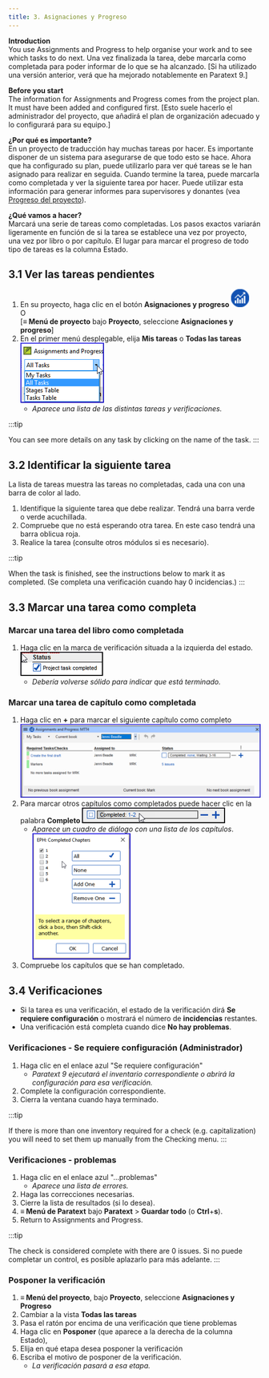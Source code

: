 ```yaml
---
title: 3. Asignaciones y Progreso
---
```

**Introduction**  
You use Assignments and Progress to help organise your work and to see which tasks to do next. Una vez finalizada la tarea, debe marcarla como completada para poder informar de lo que se ha alcanzado. [Si ha utilizado una versión anterior, verá que ha mejorado notablemente en Paratext 9.] 

**Before you start**  
The information for Assignments and Progress comes from the project plan. It must have been added and configured first. [Esto suele hacerlo el administrador del proyecto, que añadirá el plan de organización adecuado y lo configurará para su equipo.]

**¿Por qué es importante?**  
En un proyecto de traducción hay muchas tareas por hacer. Es importante disponer de un sistema para asegurarse de que todo esto se hace. Ahora que ha configurado su plan, puede utilizarlo para ver qué tareas se le han asignado para realizar en seguida. Cuando termine la tarea, puede marcarla como completada y ver la siguiente tarea por hacer. Puede utilizar esta información para generar informes para supervisores y donantes (vea [Progreso del proyecto](6.PP2.md)).

**¿Qué vamos a hacer?**  
Marcará una serie de tareas como completadas. Los pasos exactos variarán ligeramente en función de si la tarea se establece una vez por proyecto, una vez por libro o por capítulo. El lugar para marcar el progreso de todo tipo de tareas es la columna Estado.

## 3.1 Ver las tareas pendientes

1.  En su proyecto, haga clic en el botón **Asignaciones y progreso** ![](../media/03751d97bff94e04afee1ef9c87c4d22.png)  
   O  
   [**≡ Menú de proyecto** bajo **Proyecto**, seleccione **Asignaciones y progreso**]
1.  En el primer menú desplegable, elija **Mis tareas** o **Todas las tareas**  
   ![](../media/88de36d54c509d1316babd1b7253efc5.png)
     -  *Aparece una lista de las distintas tareas y verificaciones.*

:::tip

You can see more details on any task by clicking on the name of the task.
:::


## 3.2 Identificar la siguiente tarea

La lista de tareas muestra las tareas no completadas, cada una con una barra de color al lado.

1.  Identifique la siguiente tarea que debe realizar. Tendrá una barra verde o verde acuchillada.
1.  Compruebe que no está esperando otra tarea. En este caso tendrá una barra oblicua roja.
1.  Realice la tarea (consulte otros módulos si es necesario).

:::tip

When the task is finished, see the instructions below to mark it as completed. (Se completa una verificación cuando hay 0 incidencias.)
:::


## 3.3 Marcar una tarea como completa

### Marcar una tarea del libro como completada

1.  Haga clic en la marca de verificación situada a la izquierda del estado.  
   ![](../media/e7f0dce290e93fc005ea761da0f7ed23.png)
     -   *Debería volverse sólido para indicar que está terminado.*



### Marcar una tarea de capítulo como completada

1.  Haga clic en **+** para marcar el siguiente capítulo como completo  
   ![](../media/d6dc2e25549769d056778dfb6449a9e1.png)
1.  Para marcar otros capítulos como completados puede hacer clic en la palabra **Completo** ![](../media/2c4b7afffd2875b89c569c46c1067352.png)
     -  *Aparece un cuadro de diálogo con una lista de los capítulos*.  
       ![](../media/7efa90ca176b6af0392c215d30acdb51.png)
2.  Compruebe los capítulos que se han completado.

## 3.4 Verificaciones

-   Si la tarea es una verificación, el estado de la verificación dirá **Se requiere configuración** o mostrará el número de **incidencias** restantes.
-   Una verificación está completa cuando dice **No hay problemas**.

### Verificaciones - Se requiere configuración (Administrador)

1.  Haga clic en el enlace azul "Se requiere configuración"
     -  *Paratext 9 ejecutará el inventario correspondiente o abrirá la configuración para esa verificación.*
1.  Complete la configuración correspondiente.
1.  Cierra la ventana cuando haya terminado.

:::tip

If there is more than one inventory required for a check (e.g. capitalization) you will need to set them up manually from the Checking menu.
:::


### Verificaciones - problemas

1.  Haga clic en el enlace azul "…problemas"
     -  *Aparece una lista de errores.*
1.  Haga las correcciones necesarias.
1.  Cierre la lista de resultados (si lo desea).
1.  **≡ Menú de Paratext** bajo **Paratext** \> **Guardar todo** (o **Ctrl**+**s**).
2.  Return to Assignments and Progress.

:::tip

The check is considered complete with there are 0 issues. Si no puede completar un control, es posible aplazarlo para más adelante.
:::


### Posponer la verificación

1.  **≡ Menú del proyecto**, bajo **Proyecto**, seleccione **Asignaciones y Progreso**
1.  Cambiar a la vista **Todas las tareas**
1.  Pasa el ratón por encima de una verificación que tiene problemas
1.  Haga clic en **Posponer** (que aparece a la derecha de la columna Estado),
1.  Elija en qué etapa desea posponer la verificación
1.  Escriba el motivo de posponer de la verificación.
     -  *La verificación pasará a esa etapa.*
